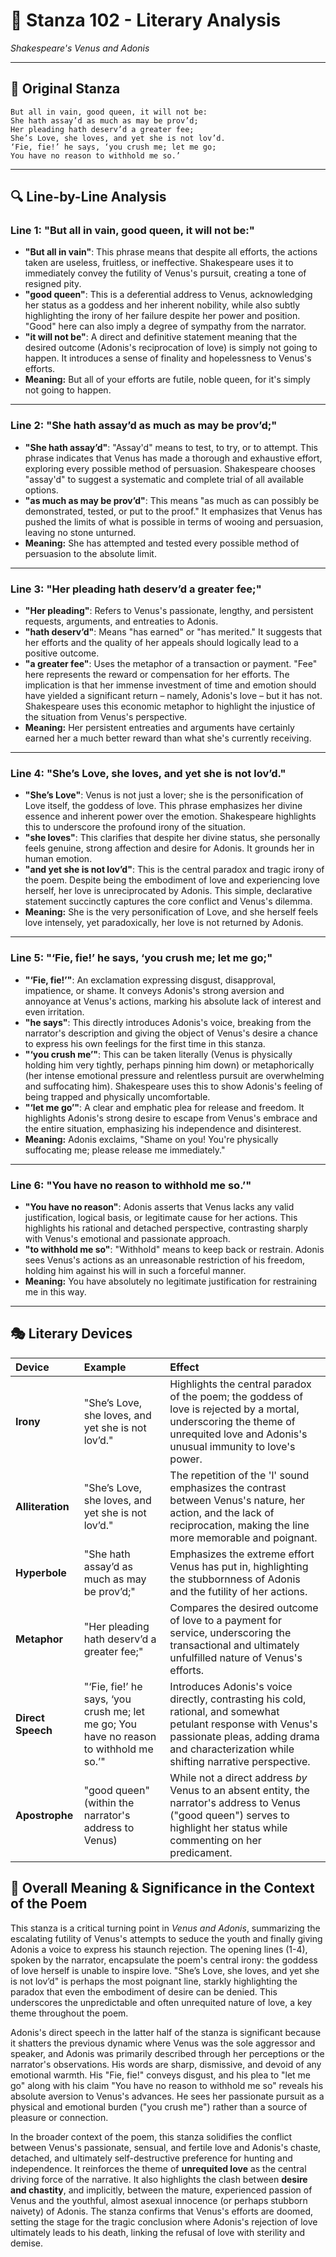 # 🌹 Stanza 102 - Literary Analysis
*Shakespeare's Venus and Adonis*

---

## 📖 Original Stanza
```
But all in vain, good queen, it will not be:
She hath assay’d as much as may be prov’d;  
Her pleading hath deserv’d a greater fee;
She’s Love, she loves, and yet she is not lov’d.
‘Fie, fie!’ he says, ‘you crush me; let me go;
You have no reason to withhold me so.’
```

---

## 🔍 Line-by-Line Analysis

### Line 1: "But all in vain, good queen, it will not be:"
*   **"But all in vain"**: This phrase means that despite all efforts, the actions taken are useless, fruitless, or ineffective. Shakespeare uses it to immediately convey the futility of Venus's pursuit, creating a tone of resigned pity.
*   **"good queen"**: This is a deferential address to Venus, acknowledging her status as a goddess and her inherent nobility, while also subtly highlighting the irony of her failure despite her power and position. "Good" here can also imply a degree of sympathy from the narrator.
*   **"it will not be"**: A direct and definitive statement meaning that the desired outcome (Adonis's reciprocation of love) is simply not going to happen. It introduces a sense of finality and hopelessness to Venus's efforts.
*   **Meaning:** But all of your efforts are futile, noble queen, for it's simply not going to happen.

---

### Line 2: "She hath assay’d as much as may be prov’d;"
*   **"She hath assay’d"**: "Assay'd" means to test, to try, or to attempt. This phrase indicates that Venus has made a thorough and exhaustive effort, exploring every possible method of persuasion. Shakespeare chooses "assay'd" to suggest a systematic and complete trial of all available options.
*   **"as much as may be prov’d"**: This means "as much as can possibly be demonstrated, tested, or put to the proof." It emphasizes that Venus has pushed the limits of what is possible in terms of wooing and persuasion, leaving no stone unturned.
*   **Meaning:** She has attempted and tested every possible method of persuasion to the absolute limit.

---

### Line 3: "Her pleading hath deserv’d a greater fee;"
*   **"Her pleading"**: Refers to Venus's passionate, lengthy, and persistent requests, arguments, and entreaties to Adonis.
*   **"hath deserv’d"**: Means "has earned" or "has merited." It suggests that her efforts and the quality of her appeals should logically lead to a positive outcome.
*   **"a greater fee"**: Uses the metaphor of a transaction or payment. "Fee" here represents the reward or compensation for her efforts. The implication is that her immense investment of time and emotion should have yielded a significant return – namely, Adonis's love – but it has not. Shakespeare uses this economic metaphor to highlight the injustice of the situation from Venus's perspective.
*   **Meaning:** Her persistent entreaties and arguments have certainly earned her a much better reward than what she's currently receiving.

---

### Line 4: "She’s Love, she loves, and yet she is not lov’d."
*   **"She’s Love"**: Venus is not just a lover; she is the personification of Love itself, the goddess of love. This phrase emphasizes her divine essence and inherent power over the emotion. Shakespeare highlights this to underscore the profound irony of the situation.
*   **"she loves"**: This clarifies that despite her divine status, she personally feels genuine, strong affection and desire for Adonis. It grounds her in human emotion.
*   **"and yet she is not lov’d"**: This is the central paradox and tragic irony of the poem. Despite being the embodiment of love and experiencing love herself, her love is unreciprocated by Adonis. This simple, declarative statement succinctly captures the core conflict and Venus's dilemma.
*   **Meaning:** She is the very personification of Love, and she herself feels love intensely, yet paradoxically, her love is not returned by Adonis.

---

### Line 5: "‘Fie, fie!’ he says, ‘you crush me; let me go;"
*   **"‘Fie, fie!’"**: An exclamation expressing disgust, disapproval, impatience, or shame. It conveys Adonis's strong aversion and annoyance at Venus's actions, marking his absolute lack of interest and even irritation.
*   **"he says"**: This directly introduces Adonis's voice, breaking from the narrator's description and giving the object of Venus's desire a chance to express his own feelings for the first time in this stanza.
*   **"‘you crush me’"**: This can be taken literally (Venus is physically holding him very tightly, perhaps pinning him down) or metaphorically (her intense emotional pressure and relentless pursuit are overwhelming and suffocating him). Shakespeare uses this to show Adonis's feeling of being trapped and physically uncomfortable.
*   **"‘let me go’"**: A clear and emphatic plea for release and freedom. It highlights Adonis's strong desire to escape from Venus's embrace and the entire situation, emphasizing his independence and disinterest.
*   **Meaning:** Adonis exclaims, "Shame on you! You're physically suffocating me; please release me immediately."

---

### Line 6: "You have no reason to withhold me so.’"
*   **"You have no reason"**: Adonis asserts that Venus lacks any valid justification, logical basis, or legitimate cause for her actions. This highlights his rational and detached perspective, contrasting sharply with Venus's emotional and passionate approach.
*   **"to withhold me so"**: "Withhold" means to keep back or restrain. Adonis sees Venus's actions as an unreasonable restriction of his freedom, holding him against his will in such a forceful manner.
*   **Meaning:** You have absolutely no legitimate justification for restraining me in this way.

---

## 🎭 Literary Devices

| Device           | Example                                                  | Effect                                                                                                                                                                                                    |
| :--------------- | :------------------------------------------------------- | :-------------------------------------------------------------------------------------------------------------------------------------------------------------------------------------------------------- |
| **Irony**        | "She’s Love, she loves, and yet she is not lov’d."       | Highlights the central paradox of the poem; the goddess of love is rejected by a mortal, underscoring the theme of unrequited love and Adonis's unusual immunity to love's power.                          |
| **Alliteration** | "She’s Love, she loves, and yet she is not lov’d."       | The repetition of the 'l' sound emphasizes the contrast between Venus's nature, her action, and the lack of reciprocation, making the line more memorable and poignant.                                  |
| **Hyperbole**    | "She hath assay’d as much as may be prov’d;"             | Emphasizes the extreme effort Venus has put in, highlighting the stubbornness of Adonis and the futility of her actions.                                                                                 |
| **Metaphor**     | "Her pleading hath deserv’d a greater fee;"              | Compares the desired outcome of love to a payment for service, underscoring the transactional and ultimately unfulfilled nature of Venus's efforts.                                                     |
| **Direct Speech**| "‘Fie, fie!’ he says, ‘you crush me; let me go; You have no reason to withhold me so.’" | Introduces Adonis's voice directly, contrasting his cold, rational, and somewhat petulant response with Venus's passionate pleas, adding drama and characterization while shifting narrative perspective. |
| **Apostrophe**   | "good queen" (within the narrator's address to Venus)    | While not a direct address *by* Venus to an absent entity, the narrator's address to Venus ("good queen") serves to highlight her status while commenting on her predicament.                               |

## 🎯 Overall Meaning & Significance in the Context of the Poem

This stanza is a critical turning point in *Venus and Adonis*, summarizing the escalating futility of Venus's attempts to seduce the youth and finally giving Adonis a voice to express his staunch rejection. The opening lines (1-4), spoken by the narrator, encapsulate the poem's central irony: the goddess of love herself is unable to inspire love. "She’s Love, she loves, and yet she is not lov’d" is perhaps the most poignant line, starkly highlighting the paradox that even the embodiment of desire can be denied. This underscores the unpredictable and often unrequited nature of love, a key theme throughout the poem.

Adonis's direct speech in the latter half of the stanza is significant because it shatters the previous dynamic where Venus was the sole aggressor and speaker, and Adonis was primarily described through her perceptions or the narrator's observations. His words are sharp, dismissive, and devoid of any emotional warmth. His "Fie, fie!" conveys disgust, and his plea to "let me go" along with his claim "You have no reason to withhold me so" reveals his absolute aversion to Venus's advances. He sees her passionate pursuit as a physical and emotional burden ("you crush me") rather than a source of pleasure or connection.

In the broader context of the poem, this stanza solidifies the conflict between Venus's passionate, sensual, and fertile love and Adonis's chaste, detached, and ultimately self-destructive preference for hunting and independence. It reinforces the theme of **unrequited love** as the central driving force of the narrative. It also highlights the clash between **desire and chastity**, and implicitly, between the mature, experienced passion of Venus and the youthful, almost asexual innocence (or perhaps stubborn naivety) of Adonis. The stanza confirms that Venus's efforts are doomed, setting the stage for the tragic conclusion where Adonis's rejection of love ultimately leads to his death, linking the refusal of love with sterility and demise.
